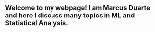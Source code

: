 ## Welcome to my webpage! I am Marcus Duarte and here I discuss many topics in ML and Statistical Analysis. 
